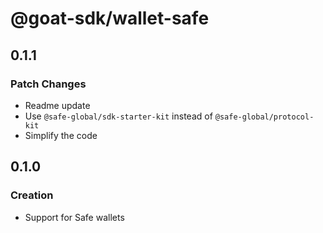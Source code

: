 # @goat-sdk/wallet-safe

## 0.1.1

### Patch Changes

- Readme update
- Use `@safe-global/sdk-starter-kit` instead of `@safe-global/protocol-kit`
- Simplify the code

## 0.1.0

### Creation

- Support for Safe wallets
